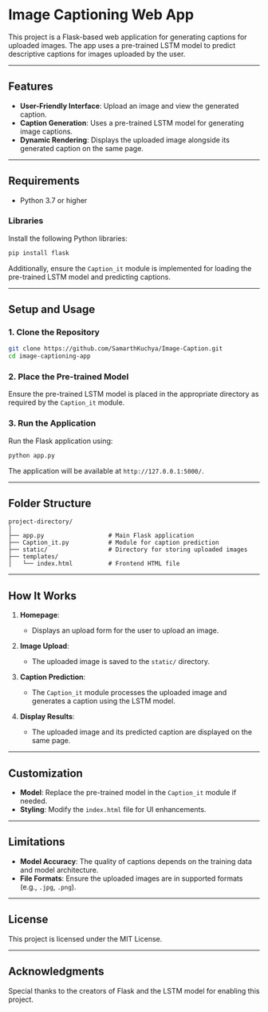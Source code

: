 # Image Captioning Web App

This project is a Flask-based web application for generating captions for uploaded images. The app uses a pre-trained LSTM model to predict descriptive captions for images uploaded by the user.

---

## Features
- **User-Friendly Interface**: Upload an image and view the generated caption.
- **Caption Generation**: Uses a pre-trained LSTM model for generating image captions.
- **Dynamic Rendering**: Displays the uploaded image alongside its generated caption on the same page.

---

## Requirements
- Python 3.7 or higher

### Libraries
Install the following Python libraries:
```bash
pip install flask
```

Additionally, ensure the `Caption_it` module is implemented for loading the pre-trained LSTM model and predicting captions.

---

## Setup and Usage

### 1. Clone the Repository
```bash
git clone https://github.com/SamarthKuchya/Image-Caption.git
cd image-captioning-app
```

### 2. Place the Pre-trained Model
Ensure the pre-trained LSTM model is placed in the appropriate directory as required by the `Caption_it` module.

### 3. Run the Application
Run the Flask application using:
```bash
python app.py
```

The application will be available at `http://127.0.0.1:5000/`.

---

## Folder Structure
```
project-directory/
│
├── app.py                  # Main Flask application
├── Caption_it.py           # Module for caption prediction
├── static/                 # Directory for storing uploaded images
├── templates/
│   └── index.html          # Frontend HTML file
```

---

## How It Works
1. **Homepage**:
   - Displays an upload form for the user to upload an image.

2. **Image Upload**:
   - The uploaded image is saved to the `static/` directory.

3. **Caption Prediction**:
   - The `Caption_it` module processes the uploaded image and generates a caption using the LSTM model.

4. **Display Results**:
   - The uploaded image and its predicted caption are displayed on the same page.

---

## Customization
- **Model**: Replace the pre-trained model in the `Caption_it` module if needed.
- **Styling**: Modify the `index.html` file for UI enhancements.

---

## Limitations
- **Model Accuracy**: The quality of captions depends on the training data and model architecture.
- **File Formats**: Ensure the uploaded images are in supported formats (e.g., `.jpg`, `.png`).

---

## License
This project is licensed under the MIT License.

---

## Acknowledgments
Special thanks to the creators of Flask and the LSTM model for enabling this project.
